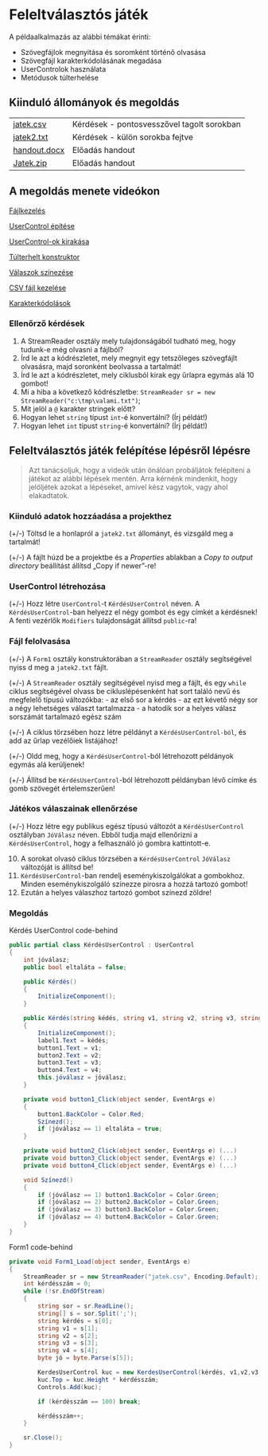 # Feleltválasztós játék
A példaalkalmazás az alábbi témákat érinti:
 - Szövegfájlok megnyitása és soromként történő olvasása 
 - Szövegfájl karakterkódolásának megadása
-  UserControlok használata 
- Metódusok túlterhelése

## Kiinduló állományok és megoldás
|||
|-|-|
|[jatek.csv](jatek.csv)|  Kérdések - pontosvesszővel tagolt sorokban
|[jatek2.txt](jatek2.txt)|Kérdések - külön sorokba fejtve
|[handout.docx](handout.docx)|Előadás handout
|[Jatek.zip](Jatek.zip)|Előadás handout
## A megoldás menete videókon

[Fájlkezelés](S1quiz1Filehandling-1.m4v)

[UserControl építése](S1quiz2Uc-2.m4v)

[UserControl-ok kirakása](S1quiz3Ucfromon-3.m4v)

[Túlterhelt konstruktor](S1quiz4Overload-4.m4v)

[Válaszok színezése](S1quiz5Coloring-5.m4v)

[CSV fájl kezelése](S1quiz6Csv-6.m4v)

[Karakterkódolások](S1quiz7Utf-7.m4v)


### Ellenőrző kérdések 

1.  A StreamReader osztály mely tulajdonságából tudható meg, hogy tudunk-e még olvasni a fájlból?
2.  Írd le azt a kódrészletet, mely megnyit egy tetszőleges szövegfájlt olvasásra, majd soronként beolvassa a tartalmát!
3.  Írd le azt a kódrészletet, mely ciklusból kirak egy űrlapra egymás alá 10 gombot!
4.  Mi a hiba a következő kódrészletbe: `StreamReader sr = new StreamReader("c:\tmp\valami.txt")`;
5.  Mit jelöl a `@` karakter stringek előtt?
6.  Hogyan lehet `string` típust `int`-é konvertálni? (Írj példát!)
7.  Hogyan lehet `int` típust `string`-é konvertálni? (Írj példát!)

## Feleltválasztós játék felépítése lépésről lépésre

> Azt tanácsoljuk, hogy a videók után önálóan probáljátok felépíteni a játékot az alábbi lépések mentén. Arra kérnénk mindenkit, hogy jelöljétek azokat a lépéseket, amivel kész vagytok, vagy ahol elakadtatok. 

### Kiinduló adatok hozzáadása a projekthez

(+/-) Töltsd le a honlapról a `jatek2.txt` állományt, és vizsgáld meg a tartalmát!

(+/-) A fájlt húzd be a projektbe és a *Properties* ablakban a *Copy to output directory* beállítást állítsd „Copy if newer”-re!

### UserControl létrehozása

(+/-) Hozz létre `UserControl`-t `KérdésUserControl` néven. A `KérdésUserControl`-ban helyezz el négy gombot és egy címkét a kérdésnek! A fenti vezérlők `Modifiers` tulajdonságát állítsd `public`-ra!

### Fájl felolvasása

(+/-) A `Form1` osztály konstruktorában a `StreamReader` osztály segítségével nyiss d meg a `jatek2.txt` fájlt.

(+/-) A `StreamReader` osztály segítségével nyisd meg a fájlt, és egy `while` ciklus segítségével olvass be cikluslépésenként hat sort találó nevű és megfelelő típusú változókba:
    -   az első sor a kérdés
    -   az ezt kévető négy sor a négy lehetséges választ tartalmazza
    -   a hatodik sor a helyes válasz sorszámát tartalmazó egész szám

(+/-) A ciklus törzsében hozz létre példányt a `KérdésUserControl-ból`, és add az űrlap vezélőiek listájához!

(+/-) Oldd meg, hogy a `KérdésUserControl`-ból létrehozott példányok egymás alá kerüljenek!

(+/-) Állítsd be `KérdésUserControl`-ból létrehozott példányban lévő címke és gomb szövegét értelemszerűen!

### Játékos válaszainak ellenőrzése

(+/-) Hozz létre egy publikus egész típusú változót a `KérdésUserControl` osztályban `JóVálasz` néven. Ebből tudja majd ellenőrizni a `KérdésUserControl`, hogy a felhasználó jó gombra kattintott-e.

10.  A sorokat olvasó ciklus törzsében a `KérdésUserControl` `JóVálasz` változóját is állítsd be!
11.  `KérdésUserControl`-ban rendelj eseménykiszolgálókat a gombokhoz. Minden eseménykiszolgáló színezze pirosra a hozzá tartozó gombot!
12.  Ezután a helyes válaszhoz tartozó gombot színezd zöldre!

### Megoldás

Kérdés UserControl code-behind
``` csharp
public partial class KérdésUserControl : UserControl
{
    int jóválasz;
    public bool eltaláta = false;

    public Kérdés()
    {
	    InitializeComponent();
    }

    public Kérdés(string kédés, string v1, string v2, string v3, string v4, int jóválasz)
    {
	    InitializeComponent();
	    label1.Text = kédés;
	    button1.Text = v1;
	    button2.Text = v2;
	    button3.Text = v3;
	    button4.Text = v4;
	    this.jóválasz = jóválasz;
    }

    private void button1_Click(object sender, EventArgs e)
    {
	    button1.BackColor = Color.Red;
	    Színezd();
	    if (jóválasz == 1) eltaláta = true;
    }

    private void button2_Click(object sender, EventArgs e) (...)
    private void button3_Click(object sender, EventArgs e) (...)
    private void button4_Click(object sender, EventArgs e) (...)

    void Színezd()
    {
	    if (jóválasz == 1) button1.BackColor = Color.Green;
	    if (jóválasz == 2) button2.BackColor = Color.Green;
	    if (jóválasz == 3) button3.BackColor = Color.Green;
	    if (jóválasz == 4) button4.BackColor = Color.Green;
    }
}
```

Form1 code-behind
``` csharp
private void Form1_Load(object sender, EventArgs e)
{
    StreamReader sr = new StreamReader("jatek.csv", Encoding.Default);
    int kérdésszám = 0;
    while (!sr.EndOfStream)
    {
        string sor = sr.ReadLine();
        string[] s = sor.Split(';');
        string kérdés = s[0];
        string v1 = s[1];
        string v2 = s[2];
        string v3 = s[3];
        string v4 = s[4];
        byte jó = byte.Parse(s[5]);

        KerdesUserControl kuc = new KerdesUserControl(kérdés, v1,v2,v3,v4,jó);
        kuc.Top = kuc.Height * kérdésszám;
        Controls.Add(kuc);

        if (kérdésszám == 100) break;

        kérdésszám++;
    }

    sr.Close();
}
```
